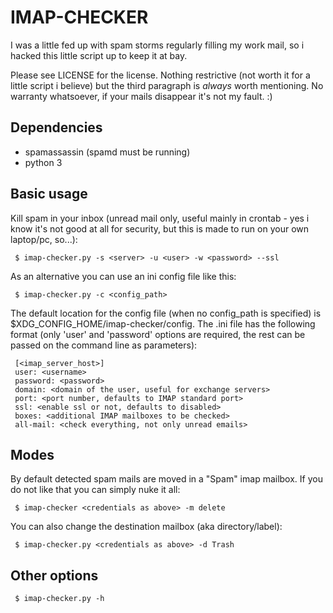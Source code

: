 IMAP-CHECKER
============

I was a little fed up with spam storms regularly filling my work mail, 
so i hacked this little script up to keep it at bay. 

Please see LICENSE for the license. Nothing restrictive (not worth it for a
little script i believe) but the third paragraph is *always* worth mentioning.
No warranty whatsoever, if your mails disappear it's not my fault. :)

Dependencies
------------

- spamassassin (spamd must be running)
- python 3


Basic usage
-----------

Kill spam in your inbox (unread mail only, useful mainly in crontab - yes i know 
it's not good at all for security, but this is made to run on your own 
laptop/pc, so...):
     
     $ imap-checker.py -s <server> -u <user> -w <password> --ssl

As an alternative you can use an ini config file like this:

     $ imap-checker.py -c <config_path>

The default location for the config file (when no config_path is specified) is
$XDG_CONFIG_HOME/imap-checker/config. The .ini file has the following format
(only 'user' and 'password' options are required, the rest can be passed on the
command line as parameters):

     [<imap_server_host>]
     user: <username>
     password: <password>
     domain: <domain of the user, useful for exchange servers>
     port: <port number, defaults to IMAP standard port>
     ssl: <enable ssl or not, defaults to disabled>
     boxes: <additional IMAP mailboxes to be checked>
     all-mail: <check everything, not only unread emails>

Modes
-----

By default detected spam mails are moved in a "Spam" imap mailbox. 
If you do not like that you can simply nuke it all:

     $ imap-checker <credentials as above> -m delete

You can also change the destination mailbox (aka directory/label):

     $ imap-checker.py <credentials as above> -d Trash

Other options
-------------

     $ imap-checker.py -h


